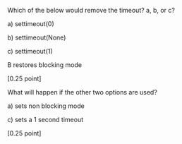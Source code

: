 
Which of the below would remove the timeout? a, b, or c? 

a) settimeout(0)

b) settimeout(None)

c) settimeout(1)

B restores blocking mode

[0.25 point]

What will happen if the other two options are used?

a) sets non blocking mode 

c) sets a 1 second timeout

[0.25 point]